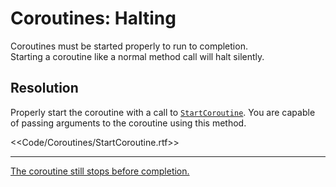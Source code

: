 # Coroutines: Halting
Coroutines must be started properly to run to completion.  
Starting a coroutine like a normal method call will halt silently.  

## Resolution
Properly start the coroutine with a call to [`StartCoroutine`](https://docs.unity3d.com/ScriptReference/MonoBehaviour.StartCoroutine.html). You are capable of passing arguments to the coroutine using this method.

<<Code/Coroutines/StartCoroutine.rtf>>

---  
[The coroutine still stops before completion.](Disabling%20Objects.md)
